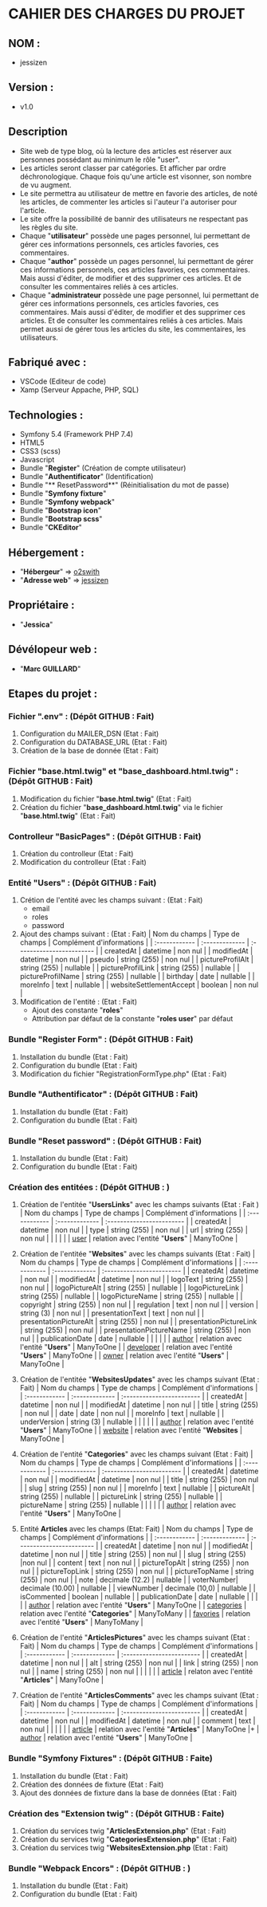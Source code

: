 # CAHIER DES CHARGES DU PROJET

## NOM :
* jessizen

## Version :
* v1.0

## Description
* Site web de type blog, où la lecture des articles est réserver aux personnes possédant au minimum le rôle "user".
* Les articles seront classer par catégories. Et afficher par ordre déchronologique. Chaque fois qu'une article est visonner, son nombre de vu augment.
* Le site permettra au utilisateur de mettre en favorie des articles, de noté les articles, de commenter les articles si l'auteur l'a autoriser pour l'article. 
* Le site offre la possibilité de bannir des utilisateurs ne respectant pas les règles du site.
* Chaque "**utilisateur**" possède une pages personnel, lui permettant de gérer ces informations personnels, ces articles favories, ces commentaires.
* Chaque "**author**" possède un pages personnel, lui permettant de gérer ces informations personnels, ces articles favories, ces commentaires. Mais aussi d'éditer, de modifier et des supprimer ces articles. Et de consulter les commentaires reliés à ces articles.
* Chaque "**administrateur** possède une page personnel, lui permettant de gérer ces informations personnels, ces articles favories, ces commentaires. Mais aussi d'éditer, de modifier et des supprimer ces articles. Et de consulter les commentaires reliés à ces articles. Mais permet aussi de gérer tous les articles du site, les commentaires, les utilisateurs.

## Fabriqué avec :
* VSCode (Editeur de code)
* Xamp (Serveur Appache, PHP, SQL)

## Technologies :
* Symfony 5.4 (Framework PHP 7.4)
* HTML5
* CSS3 (scss)
* Javascript
* Bundle "**Register**" (Création de compte utilisateur)
* Bundle "**Authentificator**" (Identification)
* Bundle "** ResetPassword**" (Réinitialisation du mot de passe)
* Bundle "**Symfony fixture**"
* Bundle "**Symfony webpack**"
* Bundle "**Bootstrap icon**"
* Bundle "**Bootstrap scss**"
* Bundle "**CKEditor**"

## Hébergement :
* "**Hébergeur**" => [o2swith](https://o2swith.fr)
* "**Adresse web**" => [jessizen](https://jessizen.guillardmarc.fr)

## Propriétaire :
* "**Jessica**"

## Dévélopeur web :
* "**Marc GUILLARD**"

## Etapes du projet :

### Fichier ".env" : (Dépôt GITHUB : Fait)
1. Configuration du MAILER_DSN (Etat : Fait)
1. Configuration du DATABASE_URL (Etat : Fait)
1. Création de la base de donnée (Etat : Fait)

### Fichier "base.html.twig" et "base_dashboard.html.twig" : (Dépôt GITHUB : Fait)
1. Modification du fichier "**base.html.twig**" (Etat : Fait)
1. Création du fichier "**base_dashboard.html.twig**" via le fichier "**base.html.twig**" (Etat : Fait)

### Controlleur "BasicPages" : (Dépôt GITHUB : Fait)
1. Création du controlleur (Etat : Fait)
1. Modification du controlleur (Etat : Fait)

### Entité "Users" : (Dépôt GITHUB : Fait)
1. Crétion de l'entité avec les champs suivant : (Etat : Fait)
    * email
    * roles
    * password
1. Ajout des champs  suivant : (Etat : Fait)
    | Nom du champs | Type de champs | Complément d'informations |
    | :------------ | :------------- | :------------------------ |
    | createdAt | datetime | non nul |
    | modifiedAt | datetime | non nul |
    | pseudo | string (255) | non nul |
    | pictureProfilAlt | string (255) | nullable |
    | pictureProfilLink | string (255) | nullable |
    | pictureProfilName | string (255) | nullable |
    | birthday | date | nullable |
    | moreInfo | text | nullable |
    | websiteSettlementAccept | boolean | non nul |
1. Modification de l'entité : (Etat : Fait)
    * Ajout des constante "**roles**"
    * Attribution par défaut de la constante "**roles user**" par défaut

### Bundle "Register Form" : (Dépôt GITHUB : Fait)
1. Installation du bundle (Etat : Fait)
1. Configuration du bundle (Etat : Fait)
1. Modification du fichier "RegistrationFormType.php" (Etat : Fait)

### Bundle "Authentificator" : (Dépôt GITHUB : Fait)
1. Installation du bundle (Etat : Fait)
1. Configuration du bundle (Etat : Fait)

### Bundle "Reset password" : (Dépôt GITHUB : Fait)
1. Installation du bundle (Etat : Fait)
1. Configuration du bundle (Etat : Fait)

### Création des entitées : (Dépôt GITHUB : )
1. Création de l'entitée "**UsersLinks**" avec les champs suivants (Etat : Fait )
    | Nom du champs | Type de champs | Complément d'informations |
    | :------------ | :------------- | :------------------------ |
    | createdAt | datetime | non nul |
    | type | string (255) | non nul |
    | url | string (255) | non nul |
    | | | |
    | <ins>user</ins> | relation avec l'entité "**Users**" | ManyToOne |

1. Création de l'entitée "**Websites**" avec les champs suivants (Etat : Fait)
    | Nom du champs | Type de champs | Complément d'informations |
    | :------------ | :------------- | :------------------------ |
    | createdAt | datetime | non nul |
    | modifiedAt | datetime | non nul |
    | logoText | string (255) | non nul |
    | logoPictureAlt | string (255) | nullable |
    | logoPictureLink | string (255) | nullable |
    | logoPictureName | string (255) | nullable |
    | copyright | string (255) | non nul |
    | regulation | text | non nul |
    | version | string (3) | non nul |
    | presentationText | text | non nul |
    | presentationPictureAlt | string (255) | non nul |
    | presentationPictureLink | string (255) | non nul |
    | presentationPictureName | string (255) | non nul |
    | publicationDate | date | nullable |
    | | | |
    | <ins>author</ins> | relation avec l'entité "**Users**" | ManyToOne |
    | <ins>developer</ins> | relation avec l'entité "**Users**" | ManyToOne |
    | <ins>owner</ins> | relation avec l'entité "**Users**" | ManyToOne |

1. Création de l'entitée "**WebsitesUpdates**" avec les champs suivant (Etat : Fait)
    | Nom du champs | Type de champs | Complément d'informations |
    | :------------ | :------------- | :------------------------ |
    | createdAt | datetime | non nul |
    | modifiedAt | datetime | non nul |
    | title | string (255) | non nul |
    | date | date | non nul |
    | moreInfo | text | nullable |
    | underVersion | string (3) | nullable |
    | | | |
    | <ins>author</ins> | relation avec l'entité "**Users**" | ManyToOne |
    | <ins>website</ins> | relation avec l'entité "**Websites** | ManyToOne |

1. Création de l'entité "**Categories**" avec les champs suivant (Etat : Fait)
    | Nom du champs | Type de champs | Complément d'informations |
    | :------------ | :------------- | :------------------------ |
    | createdAt | datetime | non nul |
    | modifiedAt | datetime | non nul |
    | title | string (255) | non nul |
    | slug | string (255) | non nul |
    | moreInfo | text | nullable |
    | pictureAlt | string (255) | nullable |
    | pictureLink | string (255) | nullable |
    | pictureName | string (255) | nullable |
    | | | |
    | <ins>author</ins> | relation avec l'entité "**Users**" | ManyToOne |

1. Entité **Articles** avec les champs (Etat: Fait)
    | Nom du champs | Type de champs | Complément d'informations |
    | :------------ | :------------- | :------------------------ |
    | createdAt | datetime | non nul |
    | modifiedAt | datetime | non nul |
    | title | string (255) | non nul |
    | slug | string (255) |non nul |
    | content | text | non nul |
    | pictureTopAlt | string (255) | non nul |
    | pictureTopLink | string (255) | non nul |
    | pictureTopName | string (255) | non nul |
    | note | decimale (12.2) | nullable |
    | voterNumber| decimale (10.00) | nullable |
    | viewNumber | decimale (10,0) | nullable |
    | isCommented | boolean | nullable |
    | publicationDate | date | nullable |
    | | |
    | <ins>author</ins> | relation avec l'entité "**Users**" | ManyToOne |
    | <ins>categories</ins> | relation avec l'entité "**Categories**" | ManyToMany |
    | <ins>favories</ins> | relation avec l'entité "**Users**" | ManyToMany |

1. Création de l'entité "**ArticlesPictures**" avec les champs suivant (Etat : Fait)
    | Nom du champs | Type de champs | Complément d'informations |
    | :------------ | :------------- | :------------------------ |
    | createdAt | datetime | non nul |
    | alt | string (255) | non nul |
    | link | string (255) | non nul |
    | name | string (255) | non nul |
    | | | |
    | <ins>article</ins> | relaton avec l'entité "**Articles**" | ManyToOne |

1. Création de l'entité "**ArticlesComments**" avec les champs suivant (Etat : Fait)
    | Nom du champs | Type de champs | Complément d'informations |
    | :------------ | :------------- | :------------------------ |
    | createdAt | datetime | non nul |
    | modifiedAt | datetime | non nul |
    | comment | text | non nul |
    | | | |
    | <ins>article</ins> | relation avec l'entité "**Articles**" | ManyToOne |+
    | <ins>author</ins> | relation avec l'entité "**Users**" | ManyToOne |

### Bundle "Symfony Fixtures" : (Dépôt GITHUB : Faite)
1. Installation du bundle (Etat : Fait)
1. Création des données de fixture (Etat : Fait)
1. Ajout des données de fixture dans la base de données (Etat : Fait)

### Création des "Extension twig" : (Dépôt GITHUB : Faite)
1. Création du services twig "**ArticlesExtension.php**" (Etat : Fait)
1. Création du services twig "**CategoriesExtension.php**" (Etat : Fait)
1. Création du services twig "**WebsitesExtension.php** (Etat : Fait)

### Bundle "Webpack Encors" : (Dépôt GITHUB : )
1. Installation du bundle (Etat : Fait)
1. Configuration du bundle (Etat : Fait)